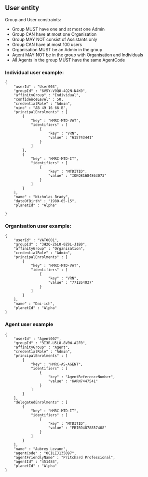 ## User entity

Group and User constraints:

- Group MUST have one and at most one Admin
- Group CAN have at most one Organisation
- Group MAY NOT consist of Assistants only
- Group CAN have at most 100 users
- Organisation MUST be an Admin in the group
- Agent MAY NOT be in the group with Organisation and Individuals
- All Agents in the group MUST have the same AgentCode

### Individual user example:

    {
        "userId" : "User003",
        "groupId" : "6V5Y-V0Q8-4Q2N-N4K0",
        "affinityGroup" : "Individual",
        "confidenceLevel" : 50,
        "credentialRole" : "Admin",
        "nino" : "AB 49 16 66 B",
        "principalEnrolments" : [ 
            {
                "key" : "HMRC-MTD-VAT",
                "identifiers" : [ 
                    {
                        "key" : "VRN",
                        "value" : "615743441"
                    }
                ]
            }, 
            {
                "key" : "HMRC-MTD-IT",
                "identifiers" : [ 
                    {
                        "key" : "MTDITID",
                        "value" : "IOKQ81684863073"
                    }
                ]
            }
        ],
        "name" : "Nicholas Brady",
        "dateOfBirth" : "1980-05-15",
        "planetId" : "Alpha"
      
    }
    
### Organisation user example:

    {
        "userId" : "VAT0001",
        "groupId" : "3H2Q-Z6L0-0Z9L-J1B0",
        "affinityGroup" : "Organisation",
        "credentialRole" : "Admin",
        "principalEnrolments" : [ 
            {
                "key" : "HMRC-MTD-VAT",
                "identifiers" : [ 
                    {
                        "key" : "VRN",
                        "value" : "771264037"
                    }
                ]
            }
        ],
        "name" : "Dai-ich",
        "planetId" : "Alpha"
    }
    
### Agent user example
    
    {
        "userId" : "Agent007",
        "groupId" : "3I3R-U5L8-8V0W-A2F0",
        "affinityGroup" : "Agent",
        "credentialRole" : "Admin",
        "principalEnrolments" : [ 
            {
                "key" : "HMRC-AS-AGENT",
                "identifiers" : [ 
                    {
                        "key" : "AgentReferenceNumber",
                        "value" : "KARN7447541"
                    }
                ]
            }
        ],
        "delegatedEnrolments" : [ 
            {
                "key" : "HMRC-MTD-IT",
                "identifiers" : [ 
                    {
                        "key" : "MTDITID",
                        "value" : "FBIB94878857408"
                    }
                ]
            }
        ],
        "name" : "Aubrey Levann",
        "agentCode" : "OCILEJ135897",
        "agentFriendlyName" : "Pritchard Professional",
        "agentId" : "451484",
        "planetId" : "Alpha"
    }